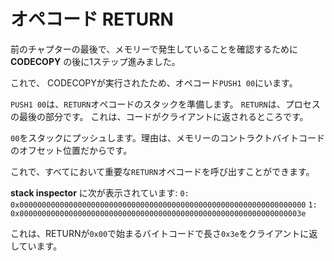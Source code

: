 # オペコード RETURN

前のチャプターの最後で、メモリーで発生していることを確認するために **CODECOPY** の後に1ステップ進みました。

これで、 CODECOPYが実行されたため、オペコード`PUSH1 00`にいます。

`PUSH1 00`は、`RETURN`オペコードのスタックを準備します。
`RETURN`は、プロセスの最後の部分です。  これは、コードがクライアントに返されるところです。

`00`をスタックにプッシュします。理由は、メモリーのコントラクトバイトコードのオフセット位置だからです。

これで、すべてにおいて重要な`RETURN`オペコードを呼び出すことができます。

**stack inspector** に次が表示されています:
`0: 0x0000000000000000000000000000000000000000000000000000000000000000`
`1: 0x000000000000000000000000000000000000000000000000000000000000003e`

これは、RETURNが`0x00`で始まるバイトコードで長さ`0x3e`をクライアントに返しています。
